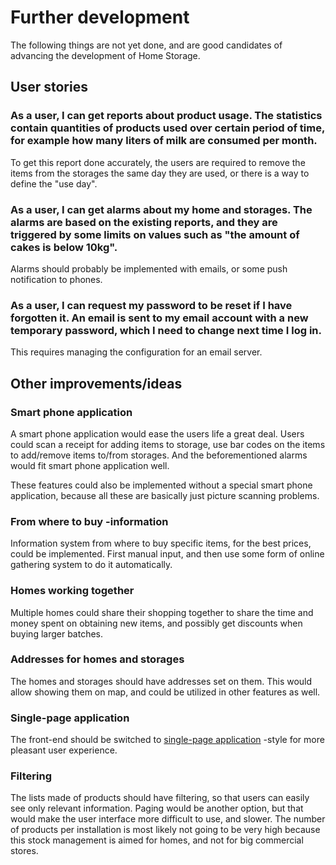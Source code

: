 # Further development

The following things are not yet done, and are good candidates of advancing the development of Home Storage.

## User stories

### As a user, I can get reports about product usage. The statistics contain quantities of products used over certain period of time, for example how many liters of milk are consumed per month.
To get this report done accurately, the users are required to remove the items from the storages the same day they are used, or there is a way to define the "use day".


### As a user, I can get alarms about my home and storages. The alarms are based on the existing reports, and they are triggered by some limits on values such as "the amount of cakes is below 10kg".
Alarms should probably be implemented with emails, or some push notification to phones.

### As a user, I can request my password to be reset if I have forgotten it. An email is sent to my email account with a new temporary password, which I need to change next time I log in.
This requires managing the configuration for an email server.

## Other improvements/ideas

### Smart phone application
A smart phone application would ease the users life a great deal. Users could scan a receipt for adding items to storage, use bar codes on the items to add/remove items to/from storages. And the beforementioned alarms would fit smart phone application well.

These features could also be implemented without a special smart phone application, because all these are basically just picture scanning problems.

### From where to buy -information
Information system from where to buy specific items, for the best prices, could be implemented. First manual input, and then use some form of online gathering system to do it automatically.

### Homes working together
Multiple homes could share their shopping together to share the time and money spent on obtaining new items, and possibly get discounts when buying larger batches.

### Addresses for homes and storages
The homes and storages should have addresses set on them. This would allow showing them on map, and could be utilized in other features as well.

### Single-page application
The front-end should be switched to [single-page application](https://en.wikipedia.org/wiki/Single-page_application) -style for more pleasant user experience.

### Filtering
The lists made of products should have filtering, so that users can easily see only relevant information. Paging would be another option, but that would make the user interface more difficult to use, and slower. The number of products per installation is most likely not going to be very high because this stock management is aimed for homes, and not for big commercial stores.
